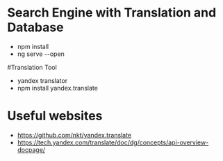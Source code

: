 # Search Engine with Translation and Database
* npm install
* ng serve --open

#Translation Tool
* yandex translator
* npm install yandex.translate
# Useful websites
* https://github.com/nkt/yandex.translate
* https://tech.yandex.com/translate/doc/dg/concepts/api-overview-docpage/
